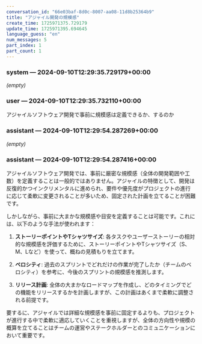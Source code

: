 ```yaml
---
conversation_id: "66e03baf-8d0c-8007-aa08-11d8b25364b9"
title: "アジャイル開発の規模感"
create_time: 1725971375.729179
update_time: 1725971395.694645
language_guess: "en"
num_messages: 5
part_index: 1
part_count: 1
---
```


### system — 2024-09-10T12:29:35.729179+00:00

_(empty)_

### user — 2024-09-10T12:29:35.732110+00:00

アジャイルソフトウェア開発で事前に規模感は定義できるか、するのか

### assistant — 2024-09-10T12:29:54.287269+00:00

_(empty)_

### assistant — 2024-09-10T12:29:54.287416+00:00

アジャイルソフトウェア開発では、事前に厳密な規模感（全体の開発範囲や工数）を定義することは一般的ではありません。アジャイルの特徴として、開発は反復的かつインクリメンタルに進められ、要件や優先度がプロジェクトの進行に応じて柔軟に変更されることが多いため、固定された計画を立てることが困難です。

しかしながら、事前に大まかな規模感や目安を定義することは可能です。これには、以下のような手法が使われます：

1. **ストーリーポイントやTシャツサイズ**: 各タスクやユーザーストーリーの相対的な規模感を評価するために、ストーリーポイントやTシャツサイズ（S、M、Lなど）を使って、概ねの見積もりを立てます。

2. **ベロシティ**: 過去のスプリントでどれだけの作業が完了したか（チームのベロシティ）を参考に、今後のスプリントの規模感を推測します。

3. **リリース計画**: 全体の大まかなロードマップを作成し、どのタイミングでどの機能をリリースするかを計画しますが、この計画はあくまで柔軟に調整される前提です。

要するに、アジャイルでは詳細な規模感を事前に固定するよりも、プロジェクトが進行する中で柔軟に適応していくことを重視しますが、全体の方向性や規模の概算を立てることはチームの運営やステークホルダーとのコミュニケーションにおいて重要です。
